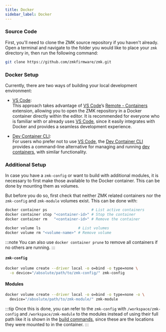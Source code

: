 ```yaml
---
title: Docker
sidebar_label: Docker
---
```


### Source Code

First, you'll need to clone the ZMK source repository if you haven't already.
Open a terminal and navigate to the folder you would like to place your `zmk`
directory in, then run the following command:

```sh
git clone https://github.com/zmkfirmware/zmk.git
```

### Docker Setup

Currently, there are two ways of building your local development environment:

- [VS Code](vscode.md): \
  This approach takes advantage of [VS Code](https://code.visualstudio.com/)’s
  [Remote - Containers](https://marketplace.visualstudio.com/items?itemName=ms-vscode-remote.remote-containers)
  extension, allowing you to open the ZMK repository in a Docker container
  directly within the editor. It is recommended for everyone who is familiar
  with or already uses [VS Code](https://code.visualstudio.com/), since it
  easily integrates with Docker and provides a seamless development experience.

- [Dev Container CLI](cli.md): \
  For users who prefer not to use [VS Code](https://code.visualstudio.com/), the
  [Dev Container CLI](https://github.com/devcontainers/cli) provides a
  command-line alternative for managing and running
  [dev containers](https://containers.dev/), with similar functionality.

### Additional Setup

In case you have a `zmk-config` or want to build with additional modules, it is
necessary to first make those available to the Docker container. This can be
done by mounting them as volumes.

But before you do so, first check that neither ZMK related containers nor the
`zmk-config` and `zmk-module` volumes exist. This can be done with:

```sh
docker container ps                    # List active containers
docker container stop "<container-id>" # Stop the container
docker container rm   "<container-id>" # Remove the container

docker volume ls                 # List volumes
docker volume rm "<volume-name>" # Remove volume
```

:::note
You can also use `docker container prune` to remove all containers if no others
are running.
:::

#### `zmk-config`

```sh
docker volume create --driver local -o o=bind -o type=none \
  -o device="/absolute/path/to/zmk-config/" zmk-config
```

#### Modules

```sh
docker volume create --driver local -o o=bind -o type=none -o \
  device="/absolute/path/to/zmk-module/" zmk-module
```

:::tip
Once this is done, you can refer to the `zmk-config` with
`/workspace/zmk-config` and `/workspace/zmk-module` to the modules instead of
using their full path like it is shown in the
[build commands](../../build-flash.mdx), since these are the locations they were
mounted to in the container.
:::
